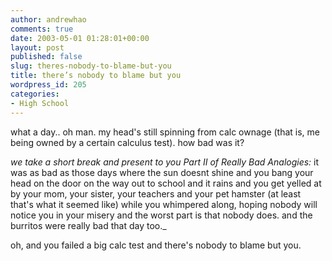 ```yaml
---
author: andrewhao
comments: true
date: 2003-05-01 01:28:01+00:00
layout: post
published: false
slug: theres-nobody-to-blame-but-you
title: there’s nobody to blame but you
wordpress_id: 205
categories:
- High School
---
```


what a day.. oh man. my head's still spinning from calc ownage (that is, me being owned by a certain calculus test). how bad was it?

_we take a short break and present to you Part II of Really Bad Analogies:_
it was as bad as those days where the sun doesnt shine and you bang your head on the door on the way out to school and it rains and you get yelled at by your mom, your sister, your teachers and your pet hamster (at least that's what it seemed like) while you whimpered along, hoping nobody will notice you in your misery and the worst part is that nobody does. and the burritos were really bad that day too._

oh, and you failed a big calc test and there's nobody to blame but you.
